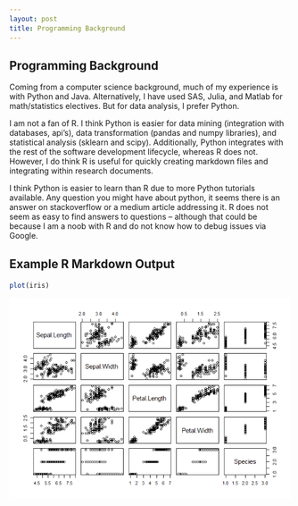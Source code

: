 ```yaml
---
layout: post
title: Programming Background
---
```


## Programming Background

Coming from a computer science background, much of my experience is with
Python and Java. Alternatively, I have used SAS, Julia, and Matlab for
math/statistics electives. But for data analysis, I prefer Python.

I am not a fan of R. I think Python is easier for data mining
(integration with databases, api’s), data transformation (pandas and
numpy libraries), and statistical analysis (sklearn and scipy).
Additionally, Python integrates with the rest of the software
development lifecycle, whereas R does not. However, I do think R is
useful for quickly creating markdown files and integrating within
research documents.

I think Python is easier to learn than R due to more Python tutorials
available. Any question you might have about python, it seems there is
an answer on stackoverflow or a medium article addressing it. R does not
seem as easy to find answers to questions – although that could be
because I am a noob with R and do not know how to debug issues via
Google.

## Example R Markdown Output

``` r
plot(iris)
```

![](../images/unnamed-chunk-1-1.png)<!-- -->
